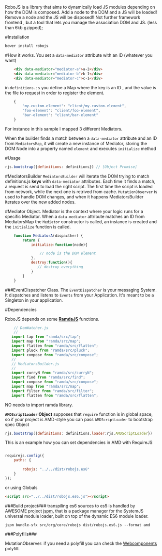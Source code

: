 RoboJS is a library that aims to dynamically load JS modules depending on how the DOM is composed.
Add a node to the DOM and a JS will be loaded!
Remove a node and the JS will be disposed!!
Not further framework frontend , but a tool that lets you manage the association DOM and JS. (less than 6kb gzipped);



#Installation
```javascript
bower install robojs
```


#How it works.
You set a `data-mediator` attribute with an ID (whatever you want)
```html
    <div data-mediator="mediator-a">a-2</div>
    <div data-mediator="mediator-b">b-1</div>
    <div data-mediator="mediator-c">c-1</div>
```
in `definitions.js` you define a Map where the key is an ID , and the value is the file to request in order to register the element.

```javascript
	{
        "my-custom-element": "client/my-custom-element",
        "foo-element": "client/foo-element",
        "bar-element": "client/bar-element"
    }
```

For instance in this sample I mapped 3 different Mediators.

When the builder finds a match between a `data-mediator` attribute and an ID from `MediatorsMap`,
it will create a new instance of Mediator, storing the DOM Node into a property named `element` and executes `initialize` method

#Usage

```javascript
rjs.bootstrap({definitions: definitions}) // [Object Promise]
```

#MediatorsBuilder
`MediatorsBuilder` will iterate the DOM trying to match definitions.js **keys** with `data-mediator` attributes.
Each time it finds a match, a request is send to load the right script.
The first time the script is loaded from network, while the next one is retrived from cache.
`MutationObserver` is used to handle DOM changes, and when it happens MediatorsBuilder iterates over the new added nodes.


#Mediator Object.
Mediator is the context where your logic runs for a specific Mediator.
When a `data-mediator` attribute matches an ID from MediatorsMap the `Mediator` constructor is called, an instance is created and the `initialize` function is called.


```javascript
    function MediatorA(dispacther) {
		return {
			initialize:function(node){

				// node is the DOM element
			},
			destroy:function(){
			   // destroy everything
			}
		}
   	}
```

###EventDispatcher Class.
The `EventDispatcher` is your messaging System. It dispatches and listens to `Events` from your Application. 
It's meant to be a Singleton in your application.

	
	
#Dependencies


RoboJS depends on some **[RamdaJS](http://ramdajs.com/)** functions.

```javascript
	// DomWatcher.js
	//
   import tap from "ramda/src/tap";
   import map from "ramda/src/map";
   import flatten from "ramda/src/flatten";
   import pluck from "ramda/src/pluck";
   import compose from "ramda/src/compose";
   //
   // MediatorsBuilder.js
   //
   import curryN from "ramda/src/curryN";
   import find from "ramda/src/find";
   import compose from "ramda/src/compose";
   import map from "ramda/src/map";
   import filter from "ramda/src/filter";
   import flatten from "ramda/src/flatten";
```
NO needs to import ramda library.


**`AMDScriptLoader` Object** supposes that `require` function is in global space, so if your project is AMD-style you can pass `AMDScriptLoader` to bootstrap spec Object

```javascript
rjs.bootstrap({definitions: definitions,loader:rjs.AMDScriptLoader})
```


This is an example how you can set dependencies in AMD with RequireJS

```javascript

requirejs.config({
	paths: {
		
        robojs: "../../dist/robojs.es6"
	}
});

```

or using Globals

```html
<script src="../../dist/robojs.es6.js"></script>
```

###Build project###
transpiling es6 sources to es5 is handled by AWESOME project [jspm](http://jspm.io/), that is a package manager for the SystemJS universal module loader, built on top of the dynamic ES6 module loader.

```
jspm bundle-sfx src/org/core/robojs dist/robojs.es6.js --format amd
```


###Polyfills###

MutationObserver: if you need a polyfill you can check the [Webcomponents](https://github.com/webcomponents) polyfill.

